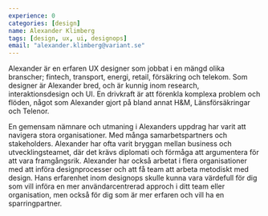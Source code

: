 ```yaml
---
experience: 0
categories: [design]
name: Alexander Klimberg
tags: [design, ux, ui, designops]
email: "alexander.klimberg@variant.se"
---
```


Alexander är en erfaren UX designer som jobbat i en mängd olika branscher; fintech, transport, energi, retail, försäkring och telekom. Som designer är Alexander bred, och är kunnig inom research, interaktionsdesign och UI. En drivkraft är att förenkla komplexa problem och flöden, något som Alexander gjort på bland annat H&M, Länsförsäkringar och Telenor.

En gemensam nämnare och utmaning i Alexanders uppdrag har varit att navigera stora organisationer. Med många samarbetspartners och stakeholders. Alexander har ofta varit bryggan mellan business och utvecklingsteamet, där det krävs diplomati och förmåga att argumentera för att vara framgångsrik. Alexander har också arbetat i flera organisationer med att införa designprocesser och att få team att arbeta metodiskt med design. Hans erfarenhet inom designops skulle kunna vara värdefull för dig som vill införa en mer användarcentrerad approch i ditt team eller organisation, men också för dig som är mer erfaren och vill ha en sparringpartner.
